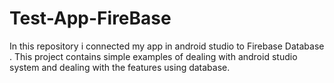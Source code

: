 # Test-App-FireBase
In this repository i connected my app in android studio to Firebase Database .
This project contains simple examples of dealing with android studio system and dealing with the features using database.
